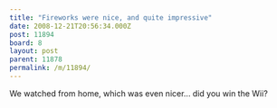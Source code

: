 ```yaml
---
title: "Fireworks were nice, and quite impressive"
date: 2008-12-21T20:56:34.000Z
post: 11894
board: 8
layout: post
parent: 11878
permalink: /m/11894/
---
```

We watched from home, which was even nicer... did you win the Wii?
